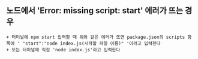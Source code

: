 ## 노드에서 'Error: missing script: start' 에러가 뜨는 경우 
 
    + 터미널에 npm start 입력할 때 위와 같은 에러가 뜨면 package.json의 scripts 항목에 ' "start":"node index.js(시작할 파일 이름)" '이라고 입력한다
    + 또는 터미널에 직접 'node index.js'라고 입력한다